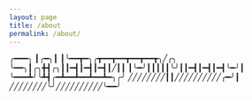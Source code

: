 ```yaml
---
layout: page
title: /about
permalink: /about/
---
```


╭━━━╮
┃╭━╮┃
┃╰━━┳━╮╭┳━━┳━━┳━━┳━━┳╮╱╭╮
╰━━╮┃╭╮╋┫╭╮┃┃━┫┃━┫┃━┫┃╱┃┃
┃╰━╯┃┃┃┃┃╰╯┃┃━┫┃━┫┃━┫╰━╯┃
╰━━━┻╯╰┻┫╭━┻━━┻━━┻━━┻━╮╭╯
╱╱╱╱╱╱╱╱┃┃╱╱╱╱╱╱╱╱╱╱╭━╯┃
╱╱╱╱╱╱╱╱╰╯╱╱╱╱╱╱╱╱╱╱╰━━╯

